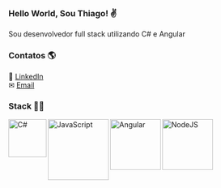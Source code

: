 ### Hello World, Sou Thiago! ✌

Sou desenvolvedor full stack utilizando C# e Angular


### Contatos 🌎
💼  [LinkedIn](https://www.linkedin.com/in/thiago-coppi) <br>
✉   [Email](mailto:coppithiago@gmail.com) <br>

### Stack 👨‍💻
<img align="left" alt="C#" width="75px" src="https://img.shields.io/badge/.NET-5C2D91?style=for-the-badge&logo=.net&logoColor=white" />
<img align="left" alt="JavaScript" width="120px" src="https://img.shields.io/badge/javascript-%23323330.svg?style=for-the-badge&logo=javascript&logoColor=%23F7DF1E" />
<img align="left" alt="Angular" width="100px" src="https://img.shields.io/badge/angular-%23DD0031.svg?style=for-the-badge&logo=angular&logoColor=white" />
<img align="left" alt="NodeJS" width="100px" src="https://img.shields.io/badge/node.js-6DA55F?style=for-the-badge&logo=node.js&logoColor=white" />
<br />
<br />
